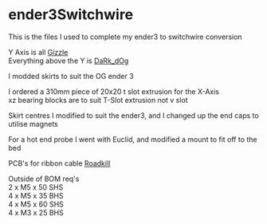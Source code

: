 # ender3Switchwire
This is the files I used to complete my ender3 to switchwire conversion

Y Axis is all <a href="https://github.com/VoronDesign/VoronUsers/tree/master/printer_mods/Gizzle/ender-3_(pro)_switchwire">Gizzle</a><br>
Everything above the Y is <a href="https://github.com/boubounokefalos/Ender_SW">DaRk_dOg</a><br>

I modded skirts to suit the OG ender 3

I ordered a 310mm piece of 20x20 t slot extrusion for the X-Axis<br>
xz bearing blocks are to suit T-Slot extrusion not v slot<br>

Skirt centres I modified to suit the ender3, and I changed up the end caps to utilise magnets

For a hot end probe I went with Euclid, and modified a mount to fit off to the bed

PCB's for ribbon cable <a href="https://github.com/SafflowerCMD/BoganParts/tree/main/safflower/RoadkillExtended">Roadkill</a><br>

Outside of BOM req's <br>
2 x M5 x 50 SHS<br>
4 x M5 x 35 BHS<br>
4 x M5 x 60 SHS<br>
4 x M3 x 25 BHS<br>
